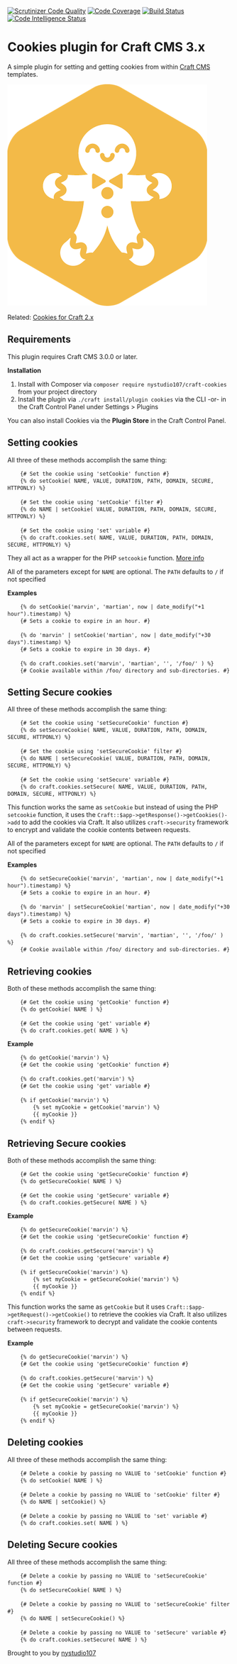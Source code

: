 [![Scrutinizer Code Quality](https://scrutinizer-ci.com/g/nystudio107/craft-cookies/badges/quality-score.png?b=v1)](https://scrutinizer-ci.com/g/nystudio107/craft-cookies/?branch=v1) [![Code Coverage](https://scrutinizer-ci.com/g/nystudio107/craft-cookies/badges/coverage.png?b=v1)](https://scrutinizer-ci.com/g/nystudio107/craft-cookies/?branch=v1) [![Build Status](https://scrutinizer-ci.com/g/nystudio107/craft-cookies/badges/build.png?b=v1)](https://scrutinizer-ci.com/g/nystudio107/craft-cookies/build-status/v1) [![Code Intelligence Status](https://scrutinizer-ci.com/g/nystudio107/craft-cookies/badges/code-intelligence.svg?b=v1)](https://scrutinizer-ci.com/code-intelligence)

# Cookies plugin for Craft CMS 3.x

A simple plugin for setting and getting cookies from within [Craft CMS](http://craftcms.com) templates.

![Screenshot](./resources/img/plugin-logo.png)

Related: [Cookies for Craft 2.x](https://github.com/nystudio107/cookies)

## Requirements

This plugin requires Craft CMS 3.0.0 or later.

**Installation**

1. Install with Composer via `composer require nystudio107/craft-cookies` from your project directory
2. Install the plugin via `./craft install/plugin cookies` via the CLI -or- in the Craft Control Panel under Settings > Plugins

You can also install Cookies via the **Plugin Store** in the Craft Control Panel.

## Setting cookies

All three of these methods accomplish the same thing:
```twig
    {# Set the cookie using 'setCookie' function #}
    {% do setCookie( NAME, VALUE, DURATION, PATH, DOMAIN, SECURE, HTTPONLY) %}

    {# Set the cookie using 'setCookie' filter #}
    {% do NAME | setCookie( VALUE, DURATION, PATH, DOMAIN, SECURE, HTTPONLY) %}

    {# Set the cookie using 'set' variable #}
    {% do craft.cookies.set( NAME, VALUE, DURATION, PATH, DOMAIN, SECURE, HTTPONLY) %}
```
They all act as a wrapper for the PHP `setcookie` function. [More info](http://php.net/manual/en/function.setcookie.php)

All of the parameters except for `NAME` are optional.  The `PATH` defaults to `/` if not specified

**Examples**
```twig
    {% do setCookie('marvin', 'martian', now | date_modify("+1 hour").timestamp) %}
    {# Sets a cookie to expire in an hour. #}

    {% do 'marvin' | setCookie('martian', now | date_modify("+30 days").timestamp) %}
    {# Sets a cookie to expire in 30 days. #}

    {% do craft.cookies.set('marvin', 'martian', '', '/foo/' ) %}
    {# Cookie available within /foo/ directory and sub-directories. #}
```
## Setting Secure cookies

All three of these methods accomplish the same thing:
```twig
    {# Set the cookie using 'setSecureCookie' function #}
    {% do setSecureCookie( NAME, VALUE, DURATION, PATH, DOMAIN, SECURE, HTTPONLY) %}

    {# Set the cookie using 'setSecureCookie' filter #}
    {% do NAME | setSecureCookie( VALUE, DURATION, PATH, DOMAIN, SECURE, HTTPONLY) %}

    {# Set the cookie using 'setSecure' variable #}
    {% do craft.cookies.setSecure( NAME, VALUE, DURATION, PATH, DOMAIN, SECURE, HTTPONLY) %}
```
This function works the same as `setCookie` but instead of using the PHP `setcookie` function, it uses the `Craft::$app->getResponse()->getCookies()->add` to add the cookies via Craft.  It also utilizes `craft->security` framework to encrypt and validate the cookie contents between requests.

All of the parameters except for `NAME` are optional.  The `PATH` defaults to `/` if not specified

**Examples**
```twig
    {% do setSecureCookie('marvin', 'martian', now | date_modify("+1 hour").timestamp) %}
    {# Sets a cookie to expire in an hour. #}

    {% do 'marvin' | setSecureCookie('martian', now | date_modify("+30 days").timestamp) %}
    {# Sets a cookie to expire in 30 days. #}

    {% do craft.cookies.setSecure('marvin', 'martian', '', '/foo/' ) %}
    {# Cookie available within /foo/ directory and sub-directories. #}
```
## Retrieving cookies

Both of these methods accomplish the same thing:
```twig
    {# Get the cookie using 'getCookie' function #}
    {% do getCookie( NAME ) %}

    {# Get the cookie using 'get' variable #}
    {% do craft.cookies.get( NAME ) %}
```
**Example**
```twig
    {% do getCookie('marvin') %}
    {# Get the cookie using 'getCookie' function #}

    {% do craft.cookies.get('marvin') %}
    {# Get the cookie using 'get' variable #}

    {% if getCookie('marvin') %}
        {% set myCookie = getCookie('marvin') %}
        {{ myCookie }}
    {% endif %}
```
## Retrieving Secure cookies

Both of these methods accomplish the same thing:
```twig
    {# Get the cookie using 'getSecureCookie' function #}
    {% do getSecureCookie( NAME ) %}

    {# Get the cookie using 'getSecure' variable #}
    {% do craft.cookies.getSecure( NAME ) %}
```
**Example**
```twig
    {% do getSecureCookie('marvin') %}
    {# Get the cookie using 'getSecureCookie' function #}

    {% do craft.cookies.getSecure('marvin') %}
    {# Get the cookie using 'getSecure' variable #}

    {% if getSecureCookie('marvin') %}
        {% set myCookie = getSecureCookie('marvin') %}
        {{ myCookie }}
    {% endif %}
```
This function works the same as `getCookie` but it uses `Craft::$app->getRequest()->getCookie()` to retrieve the cookies via Craft.  It also utilizes `craft->security` framework to decrypt and validate the cookie contents between requests.

**Example**
```twig
    {% do getSecureCookie('marvin') %}
    {# Get the cookie using 'getSecureCookie' function #}

    {% do craft.cookies.getSecure('marvin') %}
    {# Get the cookie using 'getSecure' variable #}

    {% if getSecureCookie('marvin') %}
        {% set myCookie = getSecureCookie('marvin') %}
        {{ myCookie }}
    {% endif %}
```
## Deleting cookies

All three of these methods accomplish the same thing:
```twig
    {# Delete a cookie by passing no VALUE to 'setCookie' function #}
    {% do setCookie( NAME ) %}

    {# Delete a cookie by passing no VALUE to 'setCookie' filter #}
    {% do NAME | setCookie() %}

    {# Delete a cookie by passing no VALUE to 'set' variable #}
    {% do craft.cookies.set( NAME ) %}
```
## Deleting Secure cookies

All three of these methods accomplish the same thing:
```twig
    {# Delete a cookie by passing no VALUE to 'setSecureCookie' function #}
    {% do setSecureCookie( NAME ) %}

    {# Delete a cookie by passing no VALUE to 'setSecureCookie' filter #}
    {% do NAME | setSecureCookie() %}

    {# Delete a cookie by passing no VALUE to 'setSecure' variable #}
    {% do craft.cookies.setSecure( NAME ) %}
```
Brought to you by [nystudio107](http://nystudio107.com)
